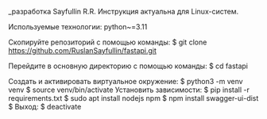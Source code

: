 _разработка Sayfullin R.R.
Инструкция актуальна для Linux-систем.

Используемые технологии: python~=3.11 

Скопируйте репозиторий с помощью команды: 
    $ git clone https://github.com/RuslanSayfullin/fastapi.git 

Перейдите в основную директорию с помощью команды:
    $ cd fastapi

Создать и активировать виртуальное окружение:
    $ python3 -m venv venv
    $ source venv/bin/activate
Установить зависимости:
    $ pip install -r requirements.txt
    $ sudo apt install nodejs npm
    $ npm install swagger-ui-dist
$ Выход:
    $ deactivate

